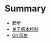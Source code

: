 # Summary

* [起步](zh/start/README.md)
* [关于版本控制](zh/start/about-version-control.md)
* [Git 简史](zh/start/git_history.md)

